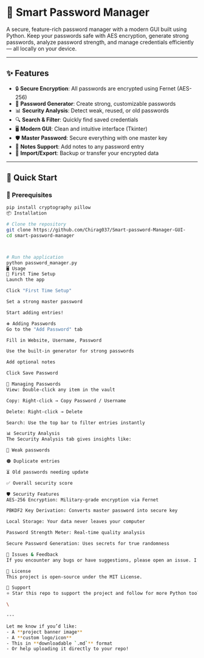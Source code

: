 # 🔐 Smart Password Manager

A secure, feature-rich password manager with a modern GUI built using Python. Keep your passwords safe with AES encryption, generate strong passwords, analyze password strength, and manage credentials efficiently — all locally on your device.

---

## ✨ Features

- 🔒 **Secure Encryption**: All passwords are encrypted using Fernet (AES-256)
- 🎯 **Password Generator**: Create strong, customizable passwords
- 📊 **Security Analysis**: Detect weak, reused, or old passwords
- 🔍 **Search & Filter**: Quickly find saved credentials
- 🖥️ **Modern GUI**: Clean and intuitive interface (Tkinter)
- 🛡️ **Master Password**: Secure everything with one master key
- 📝 **Notes Support**: Add notes to any password entry
- 🔄 **Import/Export**: Backup or transfer your encrypted data

---

## 🚀 Quick Start

### 🔧 Prerequisites

```bash
pip install cryptography pillow
📦 Installation

# Clone the repository
git clone https://github.com/Chirag037/Smart-password-Manager-GUI-
cd smart-password-manager



# Run the application
python password_manager.py
🖥️ Usage
🔑 First Time Setup
Launch the app

Click "First Time Setup"

Set a strong master password

Start adding entries!

➕ Adding Passwords
Go to the "Add Password" tab

Fill in Website, Username, Password

Use the built-in generator for strong passwords

Add optional notes

Click Save Password

📁 Managing Passwords
View: Double-click any item in the vault

Copy: Right-click → Copy Password / Username

Delete: Right-click → Delete

Search: Use the top bar to filter entries instantly

📊 Security Analysis
The Security Analysis tab gives insights like:

🔴 Weak passwords

🟠 Duplicate entries

⏳ Old passwords needing update

✅ Overall security score

🛡️ Security Features
AES-256 Encryption: Military-grade encryption via Fernet

PBKDF2 Key Derivation: Converts master password into secure key

Local Storage: Your data never leaves your computer

Password Strength Meter: Real-time quality analysis

Secure Password Generation: Uses secrets for true randomness

🐛 Issues & Feedback
If you encounter any bugs or have suggestions, please open an issue. I’ll do my best to resolve them promptly.

📜 License
This project is open-source under the MIT License.

🙌 Support
⭐ Star this repo to support the project and follow for more Python tools!

\

---

Let me know if you’d like:
- A **project banner image**  
- A **custom logo/icon**  
- This in **downloadable `.md`** format  
- Or help uploading it directly to your repo!
